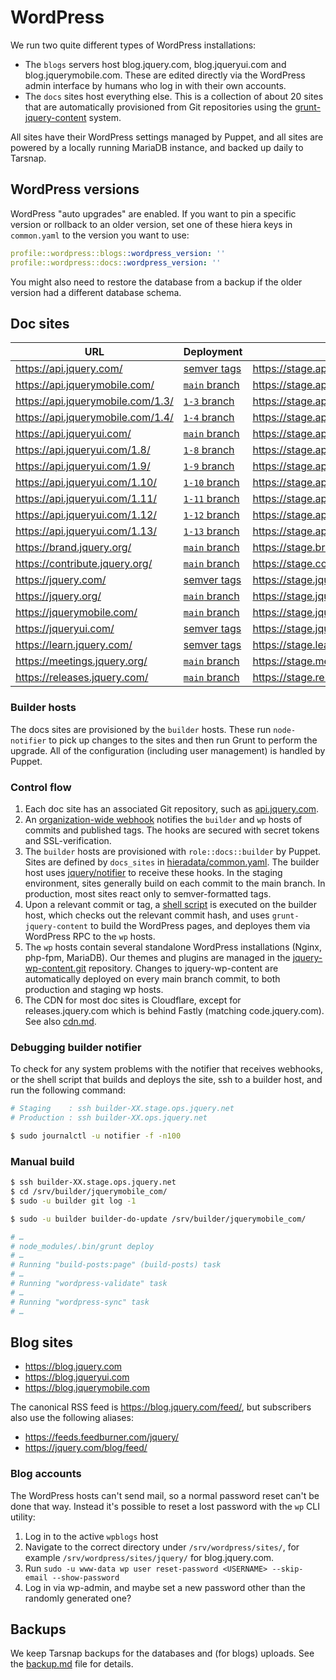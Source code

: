 # WordPress

We run two quite different types of WordPress installations:

* The `blogs` servers host blog.jquery.com, blog.jqueryui.com and
  blog.jquerymobile.com. These are edited directly via the WordPress
  admin interface by humans who log in with their own accounts.
* The `docs` sites host everything else. This is a collection of
  about 20 sites that are automatically provisioned from Git
  repositories using the [grunt-jquery-content] system.

[grunt-jquery-content]: https://github.com/jquery/grunt-jquery-content/

All sites have their WordPress settings managed by Puppet, and all
sites are powered by a locally running MariaDB instance, and backed
up daily to Tarsnap.

## WordPress versions

WordPress "auto upgrades" are enabled. If you want to pin
a specific version or rollback to an older version, set one of these
hiera keys in `common.yaml` to the version you want to use:

```yaml
profile::wordpress::blogs::wordpress_version: ''
profile::wordpress::docs::wordpress_version: ''
```

You might also need to restore the database from a backup if the
older version had a different database schema.

## Doc sites

<!-- Generated by /bin/doc_sites_info.php and configured by docs_sites in /hieradata/common.yaml -->

| URL                                      | Deployment     | Staging
| ---------------------------------------- | -------------- | ----------------------------------------
| https://api.jquery.com/                  | [semver tags](https://github.com/jquery/api.jquery.com/tree/main/) | https://stage.api.jquery.com/
| https://api.jquerymobile.com/            | [`main` branch](https://github.com/jquery/api.jquerymobile.com/tree/main/) | https://stage.api.jquerymobile.com/
| https://api.jquerymobile.com/1.3/        | [`1-3` branch](https://github.com/jquery/api.jquerymobile.com/tree/1-3/) | https://stage.api.jquerymobile.com/1.3/
| https://api.jquerymobile.com/1.4/        | [`1-4` branch](https://github.com/jquery/api.jquerymobile.com/tree/1-4/) | https://stage.api.jquerymobile.com/1.4/
| https://api.jqueryui.com/                | [`main` branch](https://github.com/jquery/api.jqueryui.com/tree/main/) | https://stage.api.jqueryui.com/
| https://api.jqueryui.com/1.8/            | [`1-8` branch](https://github.com/jquery/api.jqueryui.com/tree/1-8/) | https://stage.api.jqueryui.com/1.8/
| https://api.jqueryui.com/1.9/            | [`1-9` branch](https://github.com/jquery/api.jqueryui.com/tree/1-9/) | https://stage.api.jqueryui.com/1.9/
| https://api.jqueryui.com/1.10/           | [`1-10` branch](https://github.com/jquery/api.jqueryui.com/tree/1-10/) | https://stage.api.jqueryui.com/1.10/
| https://api.jqueryui.com/1.11/           | [`1-11` branch](https://github.com/jquery/api.jqueryui.com/tree/1-11/) | https://stage.api.jqueryui.com/1.11/
| https://api.jqueryui.com/1.12/           | [`1-12` branch](https://github.com/jquery/api.jqueryui.com/tree/1-12/) | https://stage.api.jqueryui.com/1.12/
| https://api.jqueryui.com/1.13/           | [`1-13` branch](https://github.com/jquery/api.jqueryui.com/tree/1-13/) | https://stage.api.jqueryui.com/1.13/
| https://brand.jquery.org/                | [`main` branch](https://github.com/jquery/brand.jquery.org/tree/main/) | https://stage.brand.jquery.org/
| https://contribute.jquery.org/           | [`main` branch](https://github.com/jquery/contribute.jquery.org/tree/main/) | https://stage.contribute.jquery.org/
| https://jquery.com/                      | [semver tags](https://github.com/jquery/jquery.com/tree/main/) | https://stage.jquery.com/
| https://jquery.org/                      | [`main` branch](https://github.com/jquery/jquery.org/tree/main/) | https://stage.jquery.org/
| https://jquerymobile.com/                | [`main` branch](https://github.com/jquery/jquerymobile.com/tree/main/) | https://stage.jquerymobile.com/
| https://jqueryui.com/                    | [semver tags](https://github.com/jquery/jqueryui.com/tree/main/) | https://stage.jqueryui.com/
| https://learn.jquery.com/                | [semver tags](https://github.com/jquery/learn.jquery.com/tree/main/) | https://stage.learn.jquery.com/
| https://meetings.jquery.org/             | [`main` branch](https://github.com/jquery/meetings.jquery.org/tree/main/) | https://stage.meetings.jquery.org/
| https://releases.jquery.com/             | [`main` branch](https://github.com/jquery/codeorigin.jquery.com/tree/main/) | https://stage.releases.jquery.com/

<!-- END -->

### Builder hosts

The docs sites are provisioned by the `builder` hosts. These run
`node-notifier` to pick up changes to the sites and then run Grunt to
perform the upgrade. All of the configuration (including user
management) is handled by Puppet.

### Control flow

1. Each doc site has an associated Git repository, such as [api.jquery.com](https://github.com/jquery/api.jquery.com/).
2. An [organization-wide webhook](https://github.com/organizations/jquery/settings/hooks/) notifies the `builder` and `wp` hosts of commits and published tags. The hooks are secured with secret tokens and SSL-verification.
3. The `builder` hosts are provisioned with `role::docs::builder` by Puppet. Sites are defined by `docs_sites` in [hieradata/common.yaml](../hieradata/common.yaml). The builder host uses [jquery/notifier](https://github.com/jquery/node-notifier-server/) to receive these hooks. In the staging environment, sites generally build on each commit to the main branch. In production, most sites react only to semver-formatted tags.
4. Upon a relevant commit or tag, a [shell script](../modules/profile/files/builder/builder-do-update.sh) is executed on the builder host, which checks out the relevant commit hash, and uses `grunt-jquery-content` to build the WordPress pages, and deployes them via WordPress RPC to the `wp` hosts.
5. The `wp` hosts contain several standalone WordPress installations (Nginx, php-fpm, MariaDB). Our themes and plugins are managed in the [jquery-wp-content.git](https://github.com/jquery/jquery-wp-content) repository. Changes to jquery-wp-content are automatically deployed on every main branch commit, to both production and staging wp hosts.
6. The CDN for most doc sites is Cloudflare, except for releases.jquery.com which is behind Fastly (matching code.jquery.com). See also [cdn.md](./cdn.md).

### Debugging builder notifier

To check for any system problems with the notifier that receives webhooks, or the shell script that builds and deploys the site, ssh to a builder host, and run the following command:

```bash
# Staging    : ssh builder-XX.stage.ops.jquery.net
# Production : ssh builder-XX.ops.jquery.net

$ sudo journalctl -u notifier -f -n100

```

### Manual build

```bash
$ ssh builder-XX.stage.ops.jquery.net
$ cd /srv/builder/jquerymobile_com/
$ sudo -u builder git log -1

$ sudo -u builder builder-do-update /srv/builder/jquerymobile_com/

# …
# node_modules/.bin/grunt deploy
# …
# Running "build-posts:page" (build-posts) task
# …
# Running "wordpress-validate" task
# …
# Running "wordpress-sync" task
# …
```

## Blog sites

* https://blog.jquery.com
* https://blog.jqueryui.com
* https://blog.jquerymobile.com

The canonical RSS feed is <https://blog.jquery.com/feed/>, but
subscribers also use the following aliases:
* https://feeds.feedburner.com/jquery/
* https://jquery.com/blog/feed/

### Blog accounts

The WordPress hosts can't send mail, so a normal password reset can't
be done that way. Instead it's possible to reset a lost password with
the `wp` CLI utility:
1. Log in to the active `wpblogs` host
2. Navigate to the correct directory under `/srv/wordpress/sites/`, for
   example `/srv/wordpress/sites/jquery/` for blog.jquery.com.
3. Run `sudo -u www-data wp user reset-password <USERNAME> --skip-email --show-password`
4. Log in via wp-admin, and maybe set a new password other than the
   randomly generated one?

## Backups

We keep Tarsnap backups for the databases and (for blogs) uploads. See
the [backup.md] file for details.

[backup.md]: ./backup.md
